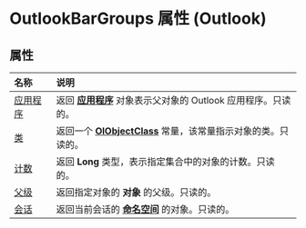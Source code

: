 
# OutlookBarGroups 属性 (Outlook)

## 属性



|**名称**|**说明**|
|:-----|:-----|
|[应用程序](b9e15eb6-8399-d4fd-ceac-19f590b10106.md)|返回 **[应用程序](797003e7-ecd1-eccb-eaaf-32d6ddde8348.md)** 对象表示父对象的 Outlook 应用程序。只读的。|
|[类](25fbafa4-eb03-3f14-2886-551548c63b3e.md)|返回一个 **[OlObjectClass](33d724b3-df3c-2a7f-a80f-93b66d96f588.md)** 常量，该常量指示对象的类。只读的。|
|[计数](28ec7a66-335f-b7ae-e066-404ee070e0e9.md)|返回 **Long** 类型，表示指定集合中的对象的计数。只读的。|
|[父级](73f12aaa-75ae-ddbd-ed76-cc3d4d630ddc.md)|返回指定对象的 **对象** 的父级。只读的。|
|[会话](f62d8290-7e42-1dbb-1135-3298b47124d6.md)|返回当前会话的 **[命名空间](f0dcaa19-07f5-5d42-a3bf-2e42b7885644.md)** 的对象。只读的。|
